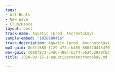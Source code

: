 ```yaml
---
tags:
- All Beats
- New Wave
- Club/Dance
layout: post
track-name: Aquatic (prod. Ancrnotokay)
sample-embed: "1828888416"
track-description: Aquatic (prod. Ancrnotokay)
mp3-guid: 8e3ff688-ff29-472a-b485-88032d445d70
wav-guid: c088f873-54d6-480c-b3f4-5624529a0fb3
title: 2020-09-15-1-aquaticprodancrnotokay.md

---
```

